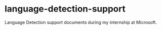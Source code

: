 # language-detection-support
 Language Detection support documents during my internship at Microsoft.
